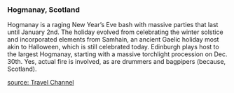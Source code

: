 ### Hogmanay, Scotland
Hogmanay is a raging New Year’s Eve bash with massive parties that last until January 2nd. The holiday evolved from celebrating the winter solstice
and incorporated elements from Samhain, an ancient Gaelic holiday most akin to Halloween, which is still celebrated today. Edinburgh plays host to
the largest Hogmanay, starting with a massive torchlight procession on Dec. 30th. Yes, actual fire is involved, as are drummers and bagpipers
(because, Scotland).

[source:  Travel Channel](https://www.travelchannel.com/interests/holidays/photos/fun-holiday-traditions-around-the-world)
